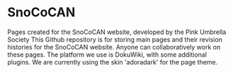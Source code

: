 # SnoCoCAN
Pages created for the SnoCoCAN website, developed by the Pink Umbrella Society
This Github repository is for storing main pages and their revision histories for the SnoCoCAN website. Anyone can collaboratively work on these pages.
The platform we use is DokuWiki, with some additional plugins. We are currently using the skin 'adoradark' for the page theme. 
